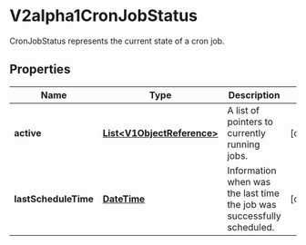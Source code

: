 

# V2alpha1CronJobStatus

CronJobStatus represents the current state of a cron job.
## Properties

Name | Type | Description | Notes
------------ | ------------- | ------------- | -------------
**active** | [**List&lt;V1ObjectReference&gt;**](V1ObjectReference.md) | A list of pointers to currently running jobs. |  [optional]
**lastScheduleTime** | [**DateTime**](DateTime.md) | Information when was the last time the job was successfully scheduled. |  [optional]



